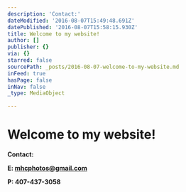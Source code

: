 ```yaml
---
description: 'Contact:'
dateModified: '2016-08-07T15:49:48.691Z'
datePublished: '2016-08-07T15:58:15.930Z'
title: Welcome to my website!
author: []
publisher: {}
via: {}
starred: false
sourcePath: _posts/2016-08-07-welcome-to-my-website.md
inFeed: true
hasPage: false
inNav: false
_type: MediaObject

---
```

# **Welcome to my website!**

**Contact:**

**E: [mhcphotos@gmail.com][0]**

**P: 407-437-3058**

[0]: http://mhcphotos@gmail.com/ "Email"